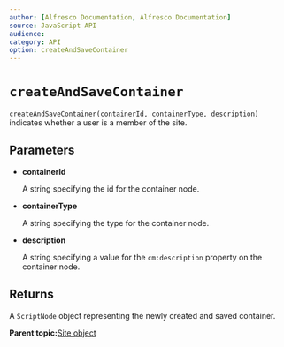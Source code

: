 ```yaml
---
author: [Alfresco Documentation, Alfresco Documentation]
source: JavaScript API
audience: 
category: API
option: createAndSaveContainer
---
```


# `createAndSaveContainer`

`createAndSaveContainer(containerId, containerType, description)` indicates whether a user is a member of the site.

## Parameters

-   **containerId**

    A string specifying the id for the container node.

-   **containerType**

    A string specifying the type for the container node.

-   **description**

    A string specifying a value for the `cm:description` property on the container node.


## Returns

A `ScriptNode` object representing the newly created and saved container.

**Parent topic:**[Site object](../references/API-JS-Site.md)

